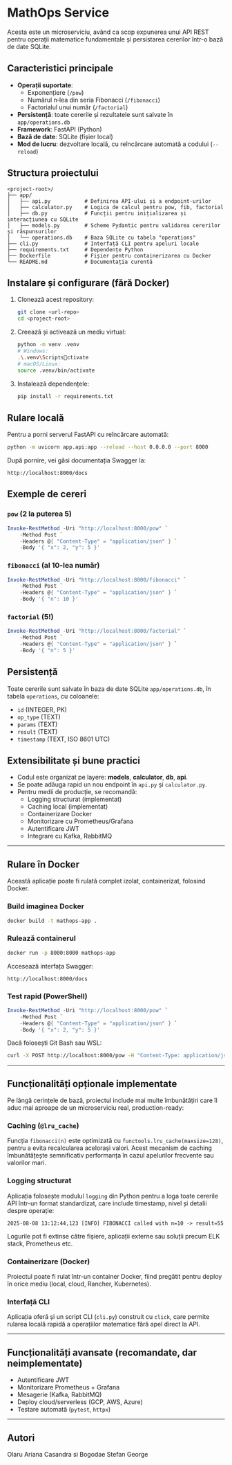 
# MathOps Service

Acesta este un microserviciu, având ca scop expunerea unui API REST pentru operații matematice fundamentale și persistarea cererilor într-o bază de date SQLite.

## Caracteristici principale

- **Operații suportate**:
  - Exponențiere (`/pow`)
  - Numărul n‑lea din seria Fibonacci (`/fibonacci`)
  - Factorialul unui număr (`/factorial`)
- **Persistență**: toate cererile și rezultatele sunt salvate în `app/operations.db`
- **Framework**: FastAPI (Python)
- **Bază de date**: SQLite (fișier local)
- **Mod de lucru**: dezvoltare locală, cu reîncărcare automată a codului (`--reload`)

## Structura proiectului

```
<project-root>/
├── app/
│   ├── api.py           # Definirea API-ului și a endpoint-urilor
│   ├── calculator.py    # Logica de calcul pentru pow, fib, factorial
│   ├── db.py            # Funcții pentru inițializarea și interacțiunea cu SQLite
│   ├── models.py        # Scheme Pydantic pentru validarea cererilor și răspunsurilor
│   └── operations.db    # Baza SQLite cu tabela "operations"
├── cli.py               # Interfață CLI pentru apeluri locale
├── requirements.txt     # Dependențe Python
├── Dockerfile           # Fișier pentru containerizarea cu Docker
└── README.md            # Documentația curentă
```

## Instalare și configurare (fără Docker)

1. Clonează acest repository:
   ```bash
   git clone <url-repo>
   cd <project-root>
   ```

2. Creează și activează un mediu virtual:
   ```bash
   python -m venv .venv
   # Windows:
   .\.venv\Scriptsctivate
   # macOS/Linux:
   source .venv/bin/activate
   ```

3. Instalează dependențele:
   ```bash
   pip install -r requirements.txt
   ```

## Rulare locală

Pentru a porni serverul FastAPI cu reîncărcare automată:

```bash
python -m uvicorn app.api:app --reload --host 0.0.0.0 --port 8000
```

După pornire, vei găsi documentația Swagger la:

```
http://localhost:8000/docs
```

## Exemple de cereri

### `pow` (2 la puterea 5)

```powershell
Invoke-RestMethod -Uri "http://localhost:8000/pow" `
    -Method Post `
    -Headers @{ "Content-Type" = "application/json" } `
    -Body '{ "x": 2, "y": 5 }'
```

### `fibonacci` (al 10-lea număr)

```powershell
Invoke-RestMethod -Uri "http://localhost:8000/fibonacci" `
    -Method Post `
    -Headers @{ "Content-Type" = "application/json" } `
    -Body '{ "n": 10 }'
```

### `factorial` (5!)

```powershell
Invoke-RestMethod -Uri "http://localhost:8000/factorial" `
    -Method Post `
    -Headers @{ "Content-Type" = "application/json" } `
    -Body '{ "n": 5 }'
```

## Persistență

Toate cererile sunt salvate în baza de date SQLite `app/operations.db`, în tabela `operations`, cu coloanele:

- `id` (INTEGER, PK)
- `op_type` (TEXT)
- `params` (TEXT)
- `result` (TEXT)
- `timestamp` (TEXT, ISO 8601 UTC)

## Extensibilitate și bune practici

- Codul este organizat pe layere: **models**, **calculator**, **db**, **api**.
- Se poate adăuga rapid un nou endpoint în `api.py` și `calculator.py`.
- Pentru medii de producție, se recomandă:
  -  Logging structurat (implementat)
  -  Caching local (implementat)
  -  Containerizare Docker
  -  Monitorizare cu Prometheus/Grafana
  -  Autentificare JWT
  -  Integrare cu Kafka, RabbitMQ

---

## Rulare în Docker

Această aplicație poate fi rulată complet izolat, containerizat, folosind Docker.

###  Build imaginea Docker

```bash
docker build -t mathops-app .
```

###  Rulează containerul

```bash
docker run -p 8000:8000 mathops-app
```

Accesează interfața Swagger:
```
http://localhost:8000/docs
```

###  Test rapid (PowerShell)

```powershell
Invoke-RestMethod -Uri "http://localhost:8000/pow" `
    -Method Post `
    -Headers @{ "Content-Type" = "application/json" } `
    -Body '{ "x": 2, "y": 5 }'
```

Dacă folosești Git Bash sau WSL:

```bash
curl -X POST http://localhost:8000/pow -H "Content-Type: application/json" -d "{"x":2,"y":5}"
```

---

## Funcționalități opționale implementate

Pe lângă cerințele de bază, proiectul include mai multe îmbunătățiri care îl aduc mai aproape de un microserviciu real, production-ready:

###  Caching (`@lru_cache`)
Funcția `fibonacci(n)` este optimizată cu `functools.lru_cache(maxsize=128)`, pentru a evita recalcularea acelorași valori. Acest mecanism de caching îmbunătățește semnificativ performanța în cazul apelurilor frecvente sau valorilor mari.

###  Logging structurat
Aplicația folosește modulul `logging` din Python pentru a loga toate cererile API într-un format standardizat, care include timestamp, nivel și detalii despre operație:

```
2025-08-08 13:12:44,123 [INFO] FIBONACCI called with n=10 -> result=55
```

Logurile pot fi extinse către fișiere, aplicații externe sau soluții precum ELK stack, Prometheus etc.

###  Containerizare (Docker)
Proiectul poate fi rulat într-un container Docker, fiind pregătit pentru deploy în orice mediu (local, cloud, Rancher, Kubernetes).

###  Interfață CLI
Aplicația oferă și un script CLI (`cli.py`) construit cu `click`, care permite rularea locală rapidă a operațiilor matematice fără apel direct la API.

---

## Funcționalități avansate (recomandate, dar neimplementate)

-  Autentificare JWT
-  Monitorizare Prometheus + Grafana
-  Mesagerie (Kafka, RabbitMQ)
-  Deploy cloud/serverless (GCP, AWS, Azure)
-  Testare automată (`pytest`, `httpx`)

---

## Autori
Olaru Ariana Casandra si Bogodae Stefan George
